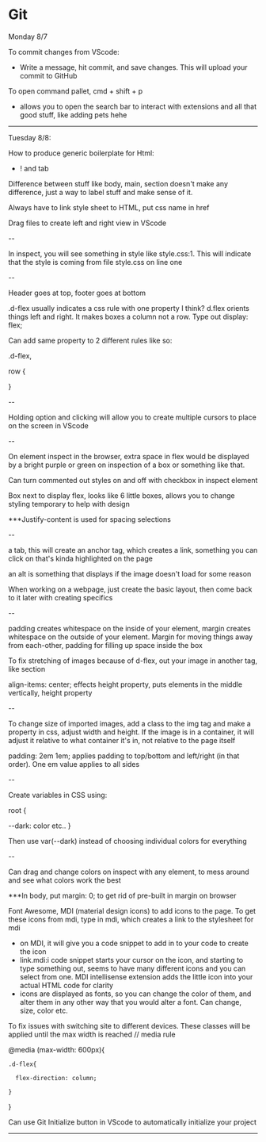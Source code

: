 # Git

Monday 8/7

To commit changes from VScode:

- Write a message, hit commit, and save changes. This will upload your commit to GitHub

To open command pallet, cmd + shift + p
  - allows you to open the search bar to interact with extensions and all that good stuff, like adding pets hehe


---

Tuesday 8/8:

How to produce generic boilerplate for Html:
- ! and tab

Difference between stuff like body, main, section doesn't make any difference, just a way to label stuff and make sense of it.

Always have to link style sheet to HTML, put css name in href

Drag files to create left and right view in VScode

--

In inspect, you will see something in style like style.css:1. This will indicate that the style is coming from file style.css on line one

--

Header goes at top, footer goes at bottom

.d-flex usually indicates a css rule with one property I think? d.flex orients things left and right. It makes boxes a column not a row. Type out display: flex;

Can add same property to 2 different rules like so:

.d-flex, 

row {
  
}

--

Holding option and clicking will allow you to create multiple cursors to place on the screen in VScode

--

On element inspect in the browser, extra space in flex would be displayed by a bright purple or green on inspection of a box or something like that.

Can turn commented out styles on and off with checkbox in inspect element

Box next to display flex, looks like 6 little boxes, allows you to change styling temporary to help with design

***Justify-content is used for spacing selections

--

a tab, this will create an anchor tag, which creates a link, something you can click on that's kinda highlighted on the page

an alt is something that displays if the image doesn't load for some reason

When working on a webpage, just create the basic layout, then come back to it later with creating specifics

--

padding creates whitespace on the inside of your element, margin creates whitespace on the outside of your element. Margin for moving things away from each-other, padding for filling up space inside the box

To fix stretching of images because of d-flex, out your image in another tag, like section

align-items: center; effects height property, puts elements in the middle vertically, height property

--

To change size of imported images, add a class to the img tag and make a property in css, adjust width and height. If the image is in a container, it will adjust it relative to what container it's in, not relative to the page itself

padding: 2em 1em; applies padding to top/bottom and left/right (in that order). One em value applies to all sides

--

Create variables in CSS using:


root {

  --dark: color etc..
}

Then use var(--dark) instead of choosing individual colors for everything

--

Can drag and change colors on inspect with any element, to mess around and see what colors work the best

***In body, put margin: 0; to get rid of pre-built in margin on browser

Font Awesome, MDI (material design icons) to add icons to the page. To get these icons from mdi, type in mdi, which creates a link to the stylesheet for mdi

  - on MDI, it will give you a code snippet to add in to your code to create the icon
  - link.mdi:i code snippet starts your cursor on the icon, and starting to type something out, seems to have many different icons and you can select from one. MDI intellisense extension adds the little icon into your actual HTML code for clarity
  - icons are displayed as fonts, so you can change the color of them, and alter them in any other way that you would alter a font. Can change, size, color etc.

To fix issues with switching site to different devices. These classes will be applied until the max width is reached
// media rule

@media (max-width: 600px){

    .d-flex{

      flex-direction: column;

    }
}


Can use Git Initialize button in VScode to automatically initialize your project 

---




